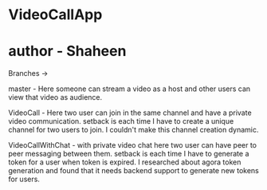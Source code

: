 # VideoCallApp 
# author - Shaheen

Branches ->

master - Here someone can stream a video as a host and other users can view that video as audience.

VideoCall - Here two user can join in the same channel and have a private video communication.
            setback is each time I have to create a unique channel for two users to join. I couldn't make this channel creation dynamic.

VideoCallWithChat - with private video chat here two user can have peer to peer messaging between them.
                    setback is each time I have to generate a token for a user when token is expired. I researched about agora token generation and found that
                    it needs backend support to generate new tokens for users.
